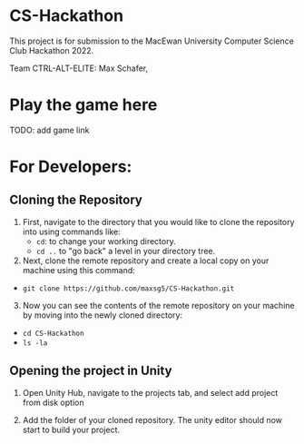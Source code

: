 # CS-Hackathon
This project is for submission to the MacEwan University Computer Science Club Hackathon 2022.

Team CTRL-ALT-ELITE: Max Schafer, 

# Play the game here
TODO: add game link

# For Developers:

## Cloning the Repository
1.  First, navigate to the directory that you would like to clone the repository into using commands like:
    -   `cd`: to change your working directory.
    -   `cd ..`  to "go back" a level in your directory tree.
2.  Next, clone the remote repository and create a local copy on your machine using this command:

-   `git clone https://github.com/maxsg5/CS-Hackathon.git`

3.  Now you can see the contents of the remote repository on your machine by moving into the newly cloned directory:

-   `cd CS-Hackathon`
-   `ls -la`

## Opening the project in Unity
1. Open Unity Hub, navigate to the projects tab, and select add project from disk option

2. Add the folder of your cloned repository. The unity editor should now start to build your project.
	
